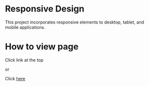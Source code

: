 # Responsive Design

This project incorporates responsive elements to desktop, tablet, and mobile applications.

# How to view page

Click link at the top

or

Click [here](http://johnnyqbui.github.io/brighton-times/)
